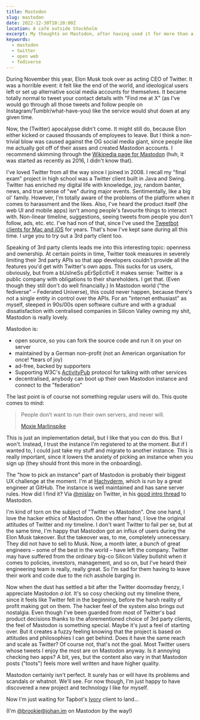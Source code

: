 ```yaml
---
title: Mastodon
slug: mastodon
date: 2022-12-30T10:20:00Z
location: A café outside Stockholm
excerpt: My thoughts on Mastodon, after having used it for more than a month.
keywords:
  - mastodon
  - twitter
  - open web
  - fediverse
---
```


During November this year, Elon Musk took over as acting CEO of Twitter. It was a horrible event: it felt like the end of the world, and ideological users left or set up alternative social media accounts for themselves. It became totally normal to tweet your contact details with "Find me at X" (as I've would go through all those tweets and follow people on Instagram/Tumblr/what-have-you) like the service would shut down at any given time.

Now, the (Twitter) apocalypse didn't come. It might still do, because Elon either kicked or caused thousands of employees to leave. But I think a non-trivial blow was caused against the OG social media giant, since people like me actually got off of their asses and created Mastodon accounts. I recommend skimming through the [Wikipedia page for Mastodon](https://en.wikipedia.org/wiki/Mastodon_(social_network)) (huh, it was started as recently as 2016, I didn't know that).

I've loved Twitter from all the way since I joined in 2008. I recall my "final exam" project in high school was a Twitter client built in Java and Swing. Twitter has enriched my digital life with knowledge, joy, random banter, news, and true sense of "we" during major events. Sentimentally, like a big ol' family. However, I'm totally aware of the problems of the platform when it comes to harassment and the likes. Also, I've heard the product itself (the web UI and mobile apps) isn't among people's favourite things to interact with. Non-linear timeline, suggestions, seeing tweets from people you don't follow, ads, etc. etc. I've had non of that, since I've used the [Tweetbot clients for Mac and iOS](https://tapbots.com) for years. That's how I've kept sane during all this time. I urge you to try out a 3rd party client too.

Speaking of 3rd party clients leads me into this interesting topic: openness and ownership. At certain points in time, Twitter took measures in severely limiting their 3rd party APIs so that app developers couldn't provide all the features you'd get with Twitter's own apps. This sucks for us users, obviously, but from a bUsIneSs pErSpEctIvE it makes sense: Twitter is a public company with obligations to their shareholders. I get that. (Even though they still don't do well financially.) In Mastodon world ("the fediverse" – Federated Universe), this could never happen, because there's not a single entity in control over the APIs. For an "internet enthusiast" as myself, steeped in 90s/00s open software culture and with a gradual dissatisfaction with centralised companies in Silicon Valley owning my shit, Mastodon is really lovely.

Mastodon is:

- open source, so you can fork the source code and run it on your on server
- maintained by a German non-profit (not an American organisation for once! *tears of joy)
- ad-free, backed by supporters
- Supporting W3C's [ActivityPub](https://en.wikipedia.org/wiki/ActivityPub) protocol for talking with other services
- decentralised, anybody can boot up their own Mastodon instance and connect to the "federation"

The last point is of course not something regular users will do. This quote comes to mind:

> People don’t want to run their own servers, and never will.
>
> [Moxie Marlinspike](https://moxie.org/2022/01/07/web3-first-impressions.html)

This is just an implementation detail, but I like that you *can* do this. But I won't. Instead, I trust the instance I'm registered to at the moment. But if I wanted to, I could just take my stuff and migrate to another instance. This is really important, since it lowers the anxiety of picking an instance when you sign up (they should front this more in the onboarding).

The "how to pick an instance" part of Mastodon is probably their biggest UX challenge at the moment. I'm at [Hachyderm](https://hachyderm.io/about), which is run by a great engineer at GitHub. The instance is well maintained and has sane server rules. How did I find it? Via [@mislav](https://hachyderm.io/@mislav) on Twitter, in his [good intro thread](https://twitter.com/mislav/status/1592905424214274049) to Mastodon.

I'm kind of torn on the subject of "Twitter vs Mastodon". One one hand, I love the hacker ethics of Mastodon. On the other hand, I love the original attitudes of Twitter and *my* timeline. I don't want Twitter to fail per se, but at the same time, I'm happy that Mastodon got an influx of users during the Elon Musk takeover. But the takeover was, to me, completely unnecessary. They did not have to sell to Musk. Now, a month later, a *bunch* of great engineers – some of the best in the world – have left the company. Twitter may have suffered from the ordinary big-co Silicon Valley bullshit when it comes to policies, investors, management, and so on, but I've heard their engineering team is really, really great. So I'm sad for them having to leave their work and code due to the rich asshole barging in.

Now when the dust has settled a bit after the Twitter doomsday frenzy, I appreciate Mastodon *a lot*. It's so cosy checking out my timeline there, since it feels like Twitter felt in the beginning, before the harsh reality of profit making got on them. The hacker feel of the system also brings out nostalgia. Even though I've been guarded from most of Twitter's bad product decisions thanks to the aforementioned choice of 3rd party clients, the feel of Mastodon is something special. Maybe it's just a feel of starting over. But it creates a fuzzy feeling knowing that the project is based on attitudes and philosophies I can get behind. Does it have the same reach and scale as Twitter? Of course not, that's not the goal. Most Twitter users whose tweets I enjoy the most are on Mastodon anyway. Is it annoying checking two apps? A bit, yes, but the content also vary in that Mastodon posts ("toots") feels more well written and have higher quality.

Mastodon certainly isn't perfect. It surely has or will have its problems and scandals or whatnot. We'll see. For now though, I'm just happy to have discovered a new project and technology I like for myself.

Now I'm just waiting for Tapbot's [Ivory](https://hachyderm.io/@ivory@tapbots.social) client to land…

(I'm [@brookie@johan.im](https://hachyderm.io/@brookie) on Mastodon by the way!)
